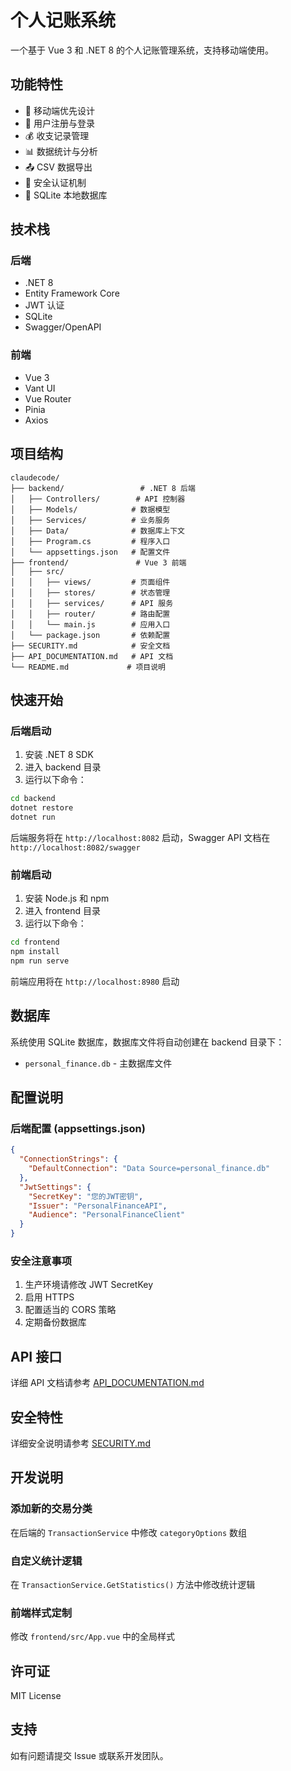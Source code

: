 # 个人记账系统

一个基于 Vue 3 和 .NET 8 的个人记账管理系统，支持移动端使用。

## 功能特性

- 📱 移动端优先设计
- 👤 用户注册与登录
- 💰 收支记录管理
- 📊 数据统计与分析
- 📤 CSV 数据导出
- 🔐 安全认证机制
- 💾 SQLite 本地数据库

## 技术栈

### 后端
- .NET 8
- Entity Framework Core
- JWT 认证
- SQLite
- Swagger/OpenAPI

### 前端
- Vue 3
- Vant UI
- Vue Router
- Pinia
- Axios

## 项目结构

```
claudecode/
├── backend/                 # .NET 8 后端
│   ├── Controllers/        # API 控制器
│   ├── Models/            # 数据模型
│   ├── Services/          # 业务服务
│   ├── Data/              # 数据库上下文
│   ├── Program.cs         # 程序入口
│   └── appsettings.json   # 配置文件
├── frontend/               # Vue 3 前端
│   ├── src/
│   │   ├── views/         # 页面组件
│   │   ├── stores/        # 状态管理
│   │   ├── services/      # API 服务
│   │   ├── router/        # 路由配置
│   │   └── main.js        # 应用入口
│   └── package.json       # 依赖配置
├── SECURITY.md            # 安全文档
├── API_DOCUMENTATION.md   # API 文档
└── README.md             # 项目说明
```

## 快速开始

### 后端启动

1. 安装 .NET 8 SDK
2. 进入 backend 目录
3. 运行以下命令：

```bash
cd backend
dotnet restore
dotnet run
```

后端服务将在 `http://localhost:8082` 启动，Swagger API 文档在 `http://localhost:8082/swagger`

### 前端启动

1. 安装 Node.js 和 npm
2. 进入 frontend 目录
3. 运行以下命令：

```bash
cd frontend
npm install
npm run serve
```

前端应用将在 `http://localhost:8980` 启动

## 数据库

系统使用 SQLite 数据库，数据库文件将自动创建在 backend 目录下：
- `personal_finance.db` - 主数据库文件

## 配置说明

### 后端配置 (appsettings.json)

```json
{
  "ConnectionStrings": {
    "DefaultConnection": "Data Source=personal_finance.db"
  },
  "JwtSettings": {
    "SecretKey": "您的JWT密钥",
    "Issuer": "PersonalFinanceAPI",
    "Audience": "PersonalFinanceClient"
  }
}
```

### 安全注意事项

1. 生产环境请修改 JWT SecretKey
2. 启用 HTTPS
3. 配置适当的 CORS 策略
4. 定期备份数据库

## API 接口

详细 API 文档请参考 [API_DOCUMENTATION.md](./API_DOCUMENTATION.md)

## 安全特性

详细安全说明请参考 [SECURITY.md](./SECURITY.md)

## 开发说明

### 添加新的交易分类

在后端的 `TransactionService` 中修改 `categoryOptions` 数组

### 自定义统计逻辑

在 `TransactionService.GetStatistics()` 方法中修改统计逻辑

### 前端样式定制

修改 `frontend/src/App.vue` 中的全局样式

## 许可证

MIT License

## 支持

如有问题请提交 Issue 或联系开发团队。
